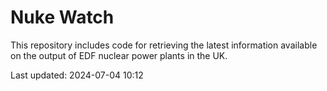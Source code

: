# Nuke Watch

This repository includes code for retrieving the latest information available on the output of EDF nuclear power plants in the UK.

Last updated: 2024-07-04 10:12